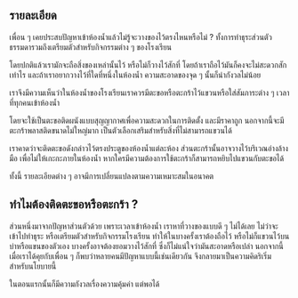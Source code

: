 ## รายละเอียด
เพื่อน ๆ เคยประสบปัญหาเข้าห้องน้ำแล้วไม่รู้จะวางของไว้ตรงไหนหรือไม่ ? ทั้งการทำธุระส่วนตัวธรรมดารวมถึงเตรียมตัวสำหรับกิจกรรมต่าง ๆ ของโรงเรียน

โดยปกติแล้วเรามักจะถือสิ่งของเหล่านั้นไว้ หรือไม่ก็วางไว้สักที่ โดยถ้าเราถือไว้มันก็คงจะไม่สะดวกสักเท่าไร และถ้าเราอยากวางไว้ที่ใดที่หนึ่งในห้องน้ำ ความสะอาดของจุด ๆ นั้นก็น่ากังวลไม่น้อย

เราจึงมีความเห็นว่าในห้องน้ำของโรงเรียนเราควรมีตะขอหรือตะกร้าไว้แขวนหรือใส่สัมภาระต่าง ๆ เวลาที่ทุกคนเข้าห้องน้ำ

โดยจะใช้เป็นตะขอติดผนังแบบสุญญากาศเพื่อความสะดวกในการติดตั้ง และมีราคาถูก นอกจากนี้จะมีตะกร้าพลาสติดขนาดไม่ใหญ่มาก เป็นตัวเลือกเสริมสำหรับสิ่งที่ไม่สามารถแขวนได้

เราคาดว่าจะติดตะขอดังกล่าวไว้ตรงประตูของห้องน้ำแต่ละห้อง ส่วนตะกร้านั้นอาจวางไว้บริเวณอ่างล้างมือ เพื่อไม่ให้เกะกะภายในห้องน้ำ หากใครมีความต้องการใช้ตะกร้าก็สามารถหยิบไปแขวนกับตะขอได้

ทั้งนี้ รายละเอียดต่าง ๆ อาจมีการเปลี่ยนแปลงตามความเหมาะสมในอนาคต

## ทำไมต้องติดตะขอหรือตะกร้า ?
ส่วนหนึ่งมาจากปัญหาส่วนตัวด้วย เพราะเวลาเข้าห้องน้ำ เราหาที่วางของแบบดี ๆ ไม่ได้เลย ไม่ว่าจะเข้าไปทำธุระ หรือเตรียมตัวสำหรับกิจกรรมโรงเรียน ทำให้ในบางครั้งเราต้องถือไว้ หรือไม่ก็แขวนไว้บนบ่าหรือแขนของตัวเอง บางครั้งอาจต้องยอมวางไว้สักที่ ซึ่งก็ไม่แน่ใจว่ามันสะอาดหรือเปล่า นอกจากนี้เมื่อเราได้คุยกับเพื่อน ๆ ก็พบว่าหลายคนมีปัญหาแบบนี้เช่นเดียวกัน จึงกลายมาเป็นความคิดริเริ่มสำหรับนโยบายนี้

ในตอนแรกนั้นก็มีความกังวลเรื่องความคุ้มค่า แต่พอได้
<!--stackedit_data:
eyJoaXN0b3J5IjpbLTEwMTAyNzg0MTMsLTc1MjM2NDg5MiwtMT
ExMzQyMDgwMiwtMTYwNDgxMDI3NSwxNTI0OTQ0MTM3LDc2MTIx
OTI5NywxNzQ2MDk5MzY3LC04NTEzODYxOCwtMjA1MzUzMzI4OS
wtODAzNTA1MzMyLC0xMjgxMjE5NDQ4XX0=
-->